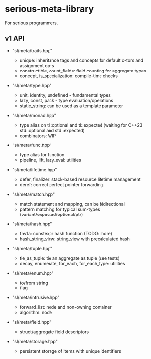 # serious-meta-library
For serious programmers.

## v1 API

- "sl/meta/traits.hpp"
    - unique: inheritance tags and concepts for default c-tors and assignment op-s
    - constructible, count_fields: field counting for aggregate types
    - concept, is_specialization: compile-time checks
- "sl/meta/type.hpp"
    - unit, identity, undefined - fundamental types
    - lazy, const, pack - type evaluation/operations
    - static_string: can be used as a template parameter
- "sl/meta/monad.hpp"
    - type alias on tl::optional and tl::expected (waiting for C++23 std::optional and std::expected)
    - combinators: WIP
- "sl/meta/func.hpp"
    - type alias for function
    - pipeline, lift, lazy_eval: utilities
- "sl/meta/lifetime.hpp"
    - defer, finalizer: stack-based resource lifetime management
    - deref: correct perfect pointer forwarding
- "sl/meta/match.hpp"
    - match statement and mapping, can be bidirectional
    - pattern matching for typical sum-types (variant/expected/optional/ptr)
- "sl/meta/hash.hpp"
    - fnv1a: constexpr hash function (TODO: more)
    - hash_string_view: string_view with precalculated hash
- "sl/meta/tuple.hpp"
    - tie_as_tuple: tie an aggregate as tuple (see tests)
    - decay, enumerate, for_each, for_each_type: utilities
- "sl/meta/enum.hpp"
    - to/from string
    - flag
- "sl/meta/intrusive.hpp"
    - forward_list: node and non-owning container
    - algorithm: node

- "sl/meta/field.hpp"
    - struct/aggregate field descriptors
- "sl/meta/storage.hpp"
    - persistent storage of items with unique identifiers
